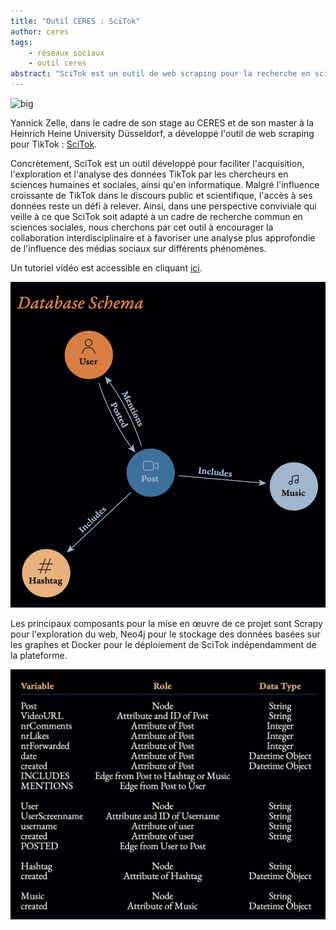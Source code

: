 ```yaml
---
title: "Outil CERES : SciTok"
author: ceres
tags:
    - réseaux sociaux
    - outil ceres
abstract: "SciTok est un outil de web scraping pour la recherche en sciences sociales."
---
```


![big](Scitok-1.png)

Yannick Zelle, dans le cadre de son stage au CERES et de son master à la Heinrich Heine University Düsseldorf, a développé l'outil de web scraping pour TikTok : [SciTok](https://github.com/Lazel102/SciTok.git).

Concrètement, SciTok est un outil développé pour faciliter l'acquisition, l'exploration et l'analyse des données TikTok par les chercheurs en sciences humaines et sociales, ainsi qu'en informatique. Malgré l'influence croissante de TikTok dans le discours public et scientifique, l'accès à ses données reste un défi à relever. Ainsi, dans une perspective conviviale qui veille à ce que SciTok soit adapté à un cadre de recherche commun en sciences sociales, nous cherchons par cet outil à encourager la collaboration interdisciplinaire et à favoriser une analyse plus approfondie de l'influence des médias sociaux sur différents phénomènes.

Un tutoriel vidéo est accessible en cliquant [ici](https://vimeo.com/848637827).

![](Scitok-2.png)

Les principaux composants pour la mise en œuvre de ce projet sont Scrapy pour l'exploration du web, Neo4j pour le stockage des données basées sur les graphes et Docker pour le déploiement de SciTok indépendamment de la plateforme.

![Description des variables utilisées et collectées par SciTok.](Scitok-3.png)
